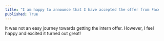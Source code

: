 ```yaml
---
title: "I am happy to announce that I have accepted the offer from Facebook as a PhD intern for summer 2020."
published: True
---
```


It was not an easy journey towards getting the intern offer. However, I feel happy and excited it turned out great!
